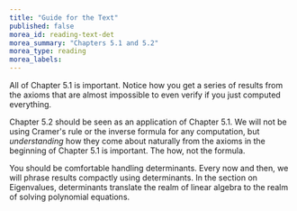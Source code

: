 ```yaml
---
title: "Guide for the Text"
published: false
morea_id: reading-text-det
morea_summary: "Chapters 5.1 and 5.2"
morea_type: reading
morea_labels:
---
```


All of Chapter 5.1 is important. Notice how you get a series of
results from the axioms that are almost impossible to even verify if
you just computed everything. 

Chapter 5.2 should be seen as an application of Chapter 5.1. We will
not be using Cramer's rule or the inverse formula for any computation,
but _understanding_ how they come about naturally from the axioms in
the beginning of Chapter 5.1 is important. The how, not the formula. 

You should be comfortable handling determinants. Every now and then,
we will phrase results compactly using determinants. In the section on
Eigenvalues, determinants translate the realm of linear algebra to
the realm of solving polynomial equations.

